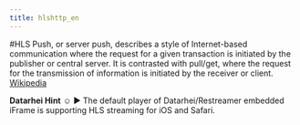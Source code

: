 ```yaml
---
title: hlshttp_en
---
```

#HLS
Push, or server push, describes a style of Internet-based communication where the request for a given transaction is initiated by the publisher or central server. It is contrasted with pull/get, where the request for the transmission of information is initiated by the receiver or client. <a href="https://en.wikipedia.org/wiki/HTTP_Live_Streaming" target="_blank">Wikipedia</a>  

**Datarhei Hint** ☺ ► The default player of Datarhei/Restreamer embedded iFrame is supporting HLS streaming for iOS and Safari.